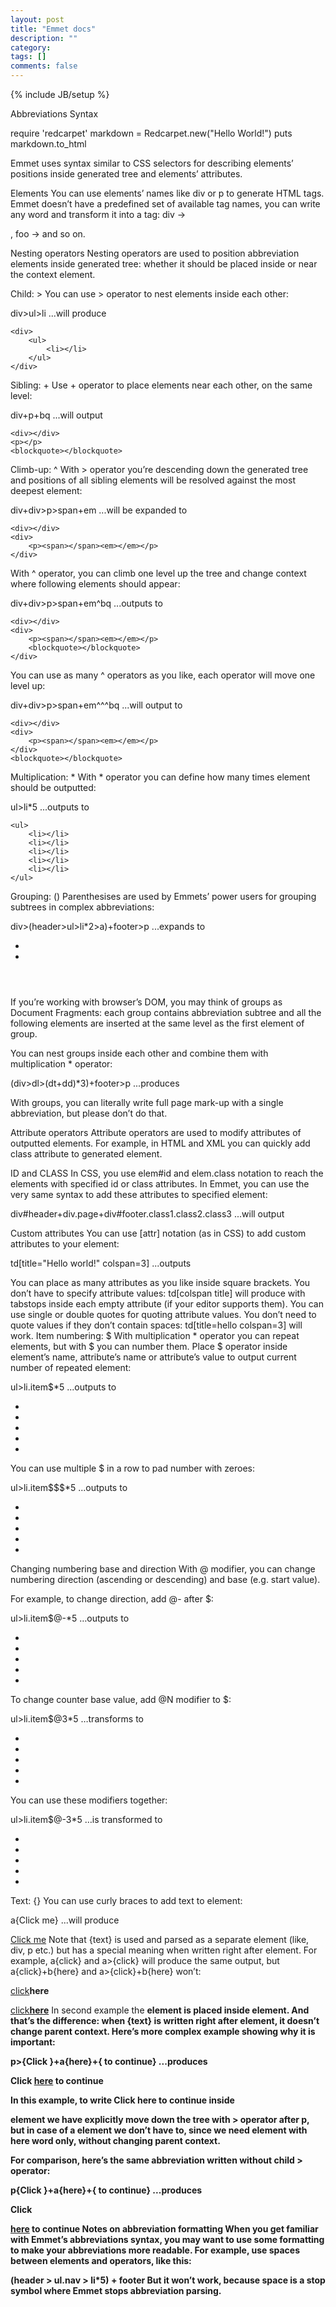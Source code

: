 ```yaml
---
layout: post
title: "Emmet docs"
description: ""
category: 
tags: []
comments: false
---
```

{% include JB/setup %}

Abbreviations Syntax

require 'redcarpet'
markdown = Redcarpet.new("Hello World!")
puts markdown.to_html

>
Emmet uses syntax similar to CSS selectors for describing elements’ positions inside generated tree and elements’ attributes.


Elements
You can use elements’ names like div or p to generate HTML tags. Emmet doesn’t have a predefined set of available tag names, you can write any word and transform it into a tag: div → <div></div>, foo → <foo></foo> and so on.

Nesting operators
Nesting operators are used to position abbreviation elements inside generated tree: whether it should be placed inside or near the context element.

Child: >
You can use > operator to nest elements inside each other:

div>ul>li
...will produce

	<div>
	    <ul>
	        <li></li>
	    </ul>
	</div>

Sibling: +
Use + operator to place elements near each other, on the same level:

div+p+bq
...will output

	<div></div>
	<p></p>
	<blockquote></blockquote>

Climb-up: ^
With > operator you’re descending down the generated tree and positions of all sibling elements will be resolved against the most deepest element:

div+div>p>span+em 
...will be expanded to

	<div></div>
	<div>
	    <p><span></span><em></em></p>
	</div>

With ^ operator, you can climb one level up the tree and change context where following elements should appear:

div+div>p>span+em^bq
...outputs to

	<div></div>
	<div>
	    <p><span></span><em></em></p>
	    <blockquote></blockquote>
	</div>

You can use as many ^ operators as you like, each operator will move one level up:

div+div>p>span+em^^^bq
...will output to

	<div></div>
	<div>
	    <p><span></span><em></em></p>
	</div>
	<blockquote></blockquote>

Multiplication: *
With * operator you can define how many times element should be outputted:

ul>li*5
...outputs to

	<ul>
	    <li></li>
	    <li></li>
	    <li></li>
	    <li></li>
	    <li></li>
	</ul>

Grouping: ()
Parenthesises are used by Emmets’ power users for grouping subtrees in complex abbreviations:

div>(header>ul>li*2>a)+footer>p
...expands to

  <div>
      <header>
          <ul>
              <li><a href=""></a></li>
              <li><a href=""></a></li>
          </ul>
      </header>
      <footer>
          <p></p>
      </footer>
  </div>
If you’re working with browser’s DOM, you may think of groups as Document Fragments: each group contains abbreviation subtree and all the following elements are inserted at the same level as the first element of group.

You can nest groups inside each other and combine them with multiplication * operator:

(div>dl>(dt+dd)*3)+footer>p
...produces

  <div>
      <dl>
          <dt></dt>
          <dd></dd>
          <dt></dt>
          <dd></dd>
          <dt></dt>
          <dd></dd>
      </dl>
  </div>
  <footer>
      <p></p>
  </footer>
With groups, you can literally write full page mark-up with a single abbreviation, but please don’t do that.

Attribute operators
Attribute operators are used to modify attributes of outputted elements. For example, in HTML and XML you can quickly add class attribute to generated element.

ID and CLASS
In CSS, you use elem#id and elem.class notation to reach the elements with specified id or class attributes. In Emmet, you can use the very same syntax to add these attributes to specified element:

div#header+div.page+div#footer.class1.class2.class3
...will output

  <div id="header"></div>
  <div class="page"></div>
  <div id="footer" class="class1 class2 class3"></div>
Custom attributes
You can use [attr] notation (as in CSS) to add custom attributes to your element:

td[title="Hello world!" colspan=3]
...outputs

  <td title="Hello world!" colspan="3"></td>
You can place as many attributes as you like inside square brackets.
You don’t have to specify attribute values: td[colspan title] will produce <td colspan="" title=""> with tabstops inside each empty attribute (if your editor supports them).
You can use single or double quotes for quoting attribute values.
You don’t need to quote values if they don’t contain spaces: td[title=hello colspan=3] will work.
Item numbering: $
With multiplication * operator you can repeat elements, but with $ you can number them. Place $ operator inside element’s name, attribute’s name or attribute’s value to output current number of repeated element:

ul>li.item$*5
...outputs to

  <ul>
      <li class="item1"></li>
      <li class="item2"></li>
      <li class="item3"></li>
      <li class="item4"></li>
      <li class="item5"></li>
  </ul>
You can use multiple $ in a row to pad number with zeroes:

ul>li.item$$$*5
...outputs to

  <ul>
      <li class="item001"></li>
      <li class="item002"></li>
      <li class="item003"></li>
      <li class="item004"></li>
      <li class="item005"></li>
  </ul>
Changing numbering base and direction
With @ modifier, you can change numbering direction (ascending or descending) and base (e.g. start value).

For example, to change direction, add @- after $:

ul>li.item$@-*5
…outputs to

  <ul>
      <li class="item5"></li>
      <li class="item4"></li>
      <li class="item3"></li>
      <li class="item2"></li>
      <li class="item1"></li>
  </ul>
To change counter base value, add @N modifier to $:

ul>li.item$@3*5
…transforms to

  <ul>
      <li class="item3"></li>
      <li class="item4"></li>
      <li class="item5"></li>
      <li class="item6"></li>
      <li class="item7"></li>
  </ul>
You can use these modifiers together:

ul>li.item$@-3*5
…is transformed to

  <ul>
      <li class="item7"></li>
      <li class="item6"></li>
      <li class="item5"></li>
      <li class="item4"></li>
      <li class="item3"></li>
  </ul>
Text: {}
You can use curly braces to add text to element:

a{Click me}
...will produce

  <a href="">Click me</a>
Note that {text} is used and parsed as a separate element (like, div, p etc.) but has a special meaning when written right after element. For example, a{click} and a>{click} will produce the same output, but a{click}+b{here} and a>{click}+b{here} won’t:

  <!-- a{click}+b{here} -->
  <a href="">click</a><b>here</b>

  <!-- a>{click}+b{here} -->
  <a href="">click<b>here</b></a>
In second example the <b> element is placed inside <a> element. And that’s the difference: when {text} is written right after element, it doesn’t change parent context. Here’s more complex example showing why it is important:

p>{Click }+a{here}+{ to continue}
...produces

  <p>Click <a href="">here</a> to continue</p>
In this example, to write Click here to continue inside <p> element we have explicitly move down the tree with > operator after p, but in case of a element we don’t have to, since we need <a> element with here word only, without changing parent context.

For comparison, here’s the same abbreviation written without child > operator:

p{Click }+a{here}+{ to continue}
...produces

  <p>Click </p>
  <a href="">here</a> to continue
Notes on abbreviation formatting
When you get familiar with Emmet’s abbreviations syntax, you may want to use some formatting to make your abbreviations more readable. For example, use spaces between elements and operators, like this:

(header > ul.nav > li*5) + footer
But it won’t work, because space is a stop symbol where Emmet stops abbreviation parsing.